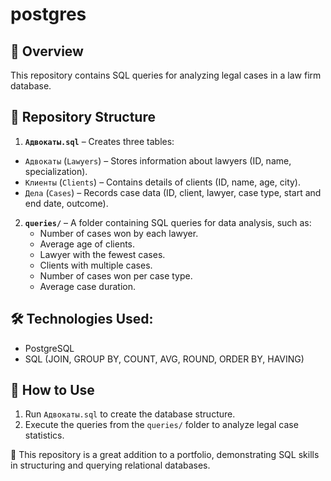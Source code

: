 # postgres

## 📌 Overview
This repository contains SQL queries for analyzing legal cases in a law firm database.

## 📂 Repository Structure
1. **`Адвокаты.sql`** – Creates three tables:
  - `Адвокаты` (`Lawyers`) – Stores information about lawyers (ID, name, specialization).
  - `Клиенты` (`Clients`) – Contains details of clients (ID, name, age, city).
  - `Дела` (`Cases`) – Records case data (ID, client, lawyer, case type, start and end date, outcome).
2. **`queries/`** – A folder containing SQL queries for data analysis, such as:
   - Number of cases won by each lawyer.
   - Average age of clients.
   - Lawyer with the fewest cases.
   - Clients with multiple cases.
   - Number of cases won per case type.
   - Average case duration.

## 🛠 Technologies Used:
- PostgreSQL
- SQL (JOIN, GROUP BY, COUNT, AVG, ROUND, ORDER BY, HAVING)

## 🚀 How to Use  
1. Run `Адвокаты.sql` to create the database structure.
2. Execute the queries from the `queries/` folder to analyze legal case statistics. 

📌 This repository is a great addition to a portfolio, demonstrating SQL skills in structuring and querying relational databases.  
